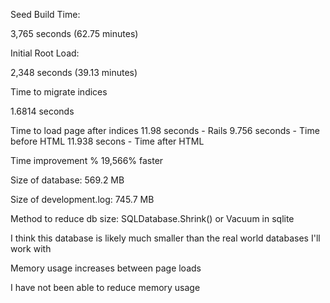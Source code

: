 Seed Build Time:

3,765 seconds (62.75 minutes)


Initial Root Load:

2,348 seconds (39.13 minutes)

Time to migrate indices

1.6814 seconds

Time to load page after indices
11.98 seconds - Rails
9.756 seconds - Time before HTML
11.938 secons - Time after HTML

Time improvement %
19,566% faster

Size of database: 569.2 MB

Size of development.log: 745.7 MB

Method to reduce db size: SQLDatabase.Shrink() or Vacuum in sqlite

I think this database is likely much smaller than the real world databases I'll work with

Memory usage increases between page loads

I have not been able to reduce memory usage
